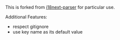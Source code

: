 This is forked from [i18next-parser](https://github.com/i18next/i18next-parser) for particular use.

Additional Features:

* respect gitignore
* use key name as its default value
